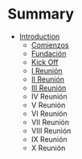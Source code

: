 # Summary

* [Introduction](README.md)
   * [Comienzos](comienzos.md)
   * [Fundación](fundacion.md)
   * [Kick Off](kick_off.md)
   * [I Reunión](i_reunion.md)
   * [II Reunión](ii_reunion.md)
   * [III Reunión](iii_reunion.md)
   * IV Reunión
   * V Reunión
   * VI Reunión
   * VII Reunión
   * VIII Reunión
   * IX Reunión
   * X Reunión

